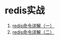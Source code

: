 # redis实战

1. [redis命令详解（一）](http://doc.redisfans.com/)
2. [redis命令详解（二）](http://redis.cn/commands.html)





